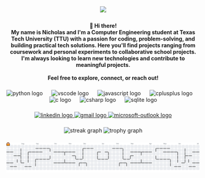 <div align="center">
  <img height="250" src="https://gifdb.com/images/high/minimalist-star-wars-tie-fighter-pilot-portrait-wpn1e3r2ryhl7vm5.gif"  />
</div>

###
  
<h4 align="center">👋 Hi there!<br>My name is Nicholas and I'm a Computer Engineering student at Texas Tech University (TTU) with a passion for coding, problem-solving, and building practical tech solutions. Here you'll find projects ranging from coursework and personal experiments to collaborative school projects. I'm always looking to learn new technologies and contribute to meaningful projects.<br><br>Feel free to explore, connect, or reach out!</h4>

###

<div align="center">
  <img src="https://skillicons.dev/icons?i=py" height="50" alt="python logo"  />
  <img width="15" />
  <img src="https://skillicons.dev/icons?i=vscode" height="50" alt="vscode logo"  />
  <img width="15" />
  <img src="https://skillicons.dev/icons?i=js" height="50" alt="javascript logo"  />
  <img width="15" />
  <img src="https://skillicons.dev/icons?i=cpp" height="50" alt="cplusplus logo"  />
  <img width="15" />
  <img src="https://cdn.jsdelivr.net/gh/devicons/devicon/icons/c/c-original.svg" height="50" alt="c logo"  />
  <img width="15" />
  <img src="https://cdn.jsdelivr.net/gh/devicons/devicon/icons/csharp/csharp-original.svg" height="50" alt="csharp logo"  />
  <img width="15" />
  <img src="https://cdn.jsdelivr.net/gh/devicons/devicon/icons/sqlite/sqlite-original.svg" height="50" alt="sqlite logo"  />
</div>

###

<div align="center">
  <a href="https://www.linkedin.com/in/nicholas-soliz-822670369/" target="_blank">
    <img src="https://img.shields.io/static/v1?message=LinkedIn&logo=linkedin&label=&color=0077B5&logoColor=white&labelColor=&style=for-the-badge" height="35" alt="linkedin logo"  />
  </a>
  <a href="mailto:nicholasisoliz@gmail.com" target="_blank">
    <img src="https://img.shields.io/static/v1?message=Gmail&logo=gmail&label=&color=D14836&logoColor=white&labelColor=&style=for-the-badge" height="35" alt="gmail logo"  />
  </a>
  <a href="mailto:nicsoliz@ttu.edu" target="_blank">
    <img src="https://img.shields.io/static/v1?message=Outlook&logo=microsoft-outlook&label=&color=0078D4&logoColor=white&labelColor=&style=for-the-badge" height="35" alt="microsoft-outlook logo"  />
  </a>
</div>

###

<div align="center">
  <img src="https://streak-stats.demolab.com?user=azxixy&locale=en&mode=daily&theme=dracula&hide_border=false&border_radius=5&order=3" height="150" alt="streak graph"  />
  <img src="https://github-profile-trophy.vercel.app?username=azxixy&theme=dracula&column=-1&row=1&margin-w=8&margin-h=8&no-bg=false&no-frame=false&order=4" height="150" alt="trophy graph"  />
</div>

###

<picture>
  <source media="(prefers-color-scheme: dark)" srcset="https://raw.githubusercontent.com/azxixy/azxixy/output/pacman-contribution-graph-dark.svg">
  <source media="(prefers-color-scheme: light)" srcset="https://raw.githubusercontent.com/azxixy/azxixy/output/pacman-contribution-graph.svg">
  <img alt="pacman contribution graph" src="https://raw.githubusercontent.com/azxixy/azxixy/output/pacman-contribution-graph.svg">
</picture>

###
